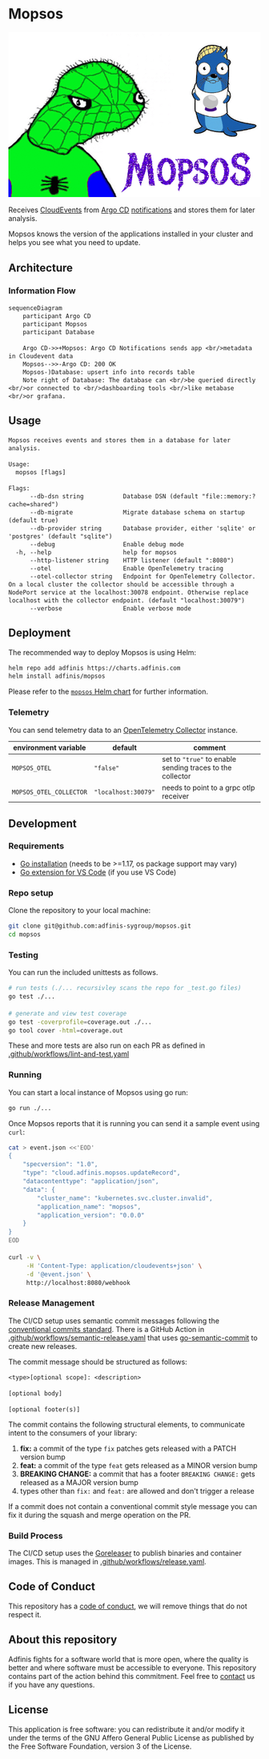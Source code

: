# Mopsos

![Mopsos](./docs/mopsos.png)

Receives [CloudEvents](https://cloudevents.io/) from [Argo CD](https://argoproj.github.io/cd/) [notifications](https://argo-cd.readthedocs.io/en/stable/operator-manual/notifications/) and stores them for later analysis.

Mopsos knows the version of the applications installed in your cluster and helps you see
what you need to update.

## Architecture

### Information Flow

```mermaid
sequenceDiagram
    participant Argo CD
    participant Mopsos
    participant Database

    Argo CD->>+Mopsos: Argo CD Notifications sends app <br/>metadata in Cloudevent data
    Mopsos-->>-Argo CD: 200 OK
    Mopsos-)Database: upsert info into records table
    Note right of Database: The database can <br/>be queried directly <br/>or connected to <br/>dashboarding tools <br/>like metabase <br/>or grafana.
```

## Usage

```console
Mopsos receives events and stores them in a database for later analysis.

Usage:
  mopsos [flags]

Flags:
      --db-dsn string           Database DSN (default "file::memory:?cache=shared")
      --db-migrate              Migrate database schema on startup (default true)
      --db-provider string      Database provider, either 'sqlite' or 'postgres' (default "sqlite")
      --debug                   Enable debug mode
  -h, --help                    help for mopsos
      --http-listener string    HTTP listener (default ":8080")
      --otel                    Enable OpenTelemetry tracing
      --otel-collector string   Endpoint for OpenTelemetry Collector. On a local cluster the collector should be accessible through a NodePort service at the localhost:30078 endpoint. Otherwise replace localhost with the collector endpoint. (default "localhost:30079")
      --verbose                 Enable verbose mode
```

## Deployment

The recommended way to deploy Mopsos is using Helm:

```bash
helm repo add adfinis https://charts.adfinis.com
helm install adfinis/mopsos
```

Please refer to the [`mopsos` Helm chart](https://github.com/adfinis-sygroup/helm-charts/tree/master/charts/mopsos)
for further information.

### Telemetry

You can send telemetry data to an [OpenTelemetry Collector](https://opentelemetry.io/docs/collector/getting-started/) instance.

| environment variable | default | comment |
| ---- | ---- | ---- |
| `MOPSOS_OTEL` | `"false"` | set to `"true"` to enable sending traces to the collector |
| `MOPSOS_OTEL_COLLECTOR` | `"localhost:30079"` | needs to point to a grpc otlp receiver |

## Development

### Requirements

* [Go installation](https://go.dev/doc/install) (needs to be >=1.17, os package support may vary)
* [Go extension for VS Code](https://marketplace.visualstudio.com/items?itemName=golang.go) (if you use VS Code)

### Repo setup

Clone the repository to your local machine:

```bash
git clone git@github.com:adfinis-sygroup/mopsos.git
cd mopsos
```

### Testing

You can run the included unittests as follows.

```bash
# run tests (./... recursivley scans the repo for _test.go files)
go test ./...

# generate and view test coverage
go test -coverprofile=coverage.out ./...
go tool cover -html=coverage.out
```

These and more tests are also run on each PR as defined in
[.github/workflows/lint-and-test.yaml](./.github/workflows/lint-and-test.yaml)

### Running

You can start a local instance of Mopsos using go run:

```bash
go run ./...
```

Once Mopsos reports that it is running you can send it a sample event using `curl`:

```bash
cat > event.json <<'EOD'
{
    "specversion": "1.0",
    "type": "cloud.adfinis.mopsos.updateRecord",
    "datacontenttype": "application/json",
    "data": {
        "cluster_name": "kubernetes.svc.cluster.invalid",
        "application_name": "mopsos",
        "application_version": "0.0.0"
    }
}
EOD

curl -v \
     -H 'Content-Type: application/cloudevents+json' \
     -d '@event.json' \
     http://localhost:8080/webhook
```

### Release Management

The CI/CD setup uses semantic commit messages following the
[conventional commits standard](https://www.conventionalcommits.org/en/v1.0.0/).
There is a GitHub Action in [.github/workflows/semantic-release.yaml](./.github/workflows/semantic-release.yaml)
that uses [go-semantic-commit](https://go-semantic-release.xyz/) to create new releases.

The commit message should be structured as follows:

```console
<type>[optional scope]: <description>

[optional body]

[optional footer(s)]
```

The commit contains the following structural elements, to communicate intent to the consumers of your library:

1. **fix:** a commit of the type `fix` patches gets released with a PATCH version bump
1. **feat:** a commit of the type `feat` gets released as a MINOR version bump
1. **BREAKING CHANGE:** a commit that has a footer `BREAKING CHANGE:` gets released as a MAJOR version bump
1. types other than `fix:` and `feat:` are allowed and don't trigger a release

If a commit does not contain a conventional commit style message you can fix
it during the squash and merge operation on the PR.

### Build Process

The CI/CD setup uses the [Goreleaser](https://goreleaser.com/) to publish binaries and container images.
This is managed in [.github/workflows/release.yaml](./.github/workflows/release.yaml).

## Code of Conduct

This repository has a [code of conduct](CODE_OF_CONDUCT.md), we will
remove things that do not respect it.

## About this repository

Adfinis fights for a software world that is more open, where the quality is
better and where software must be accessible to everyone. This repository
contains part of the action behind this commitment. Feel free to
[contact](https://adfinis.com/kontakt/?pk_campaign=github&pk_kwd=mopsos)
us if you have any questions.

## License

This application is free software: you can redistribute it and/or modify it under the terms
of the GNU Affero General Public License as published by the Free Software Foundation,
version 3 of the License.
